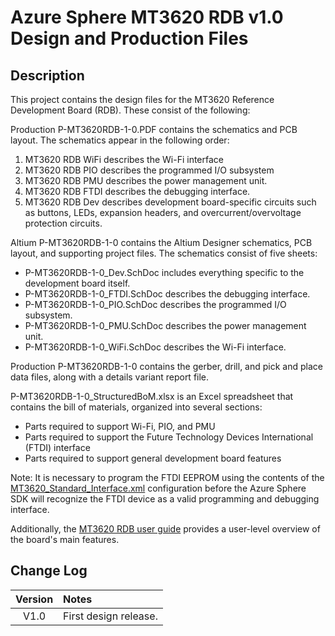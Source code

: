 # Azure Sphere MT3620 RDB v1.0 Design and Production Files

## Description

This project contains the design files for the MT3620 Reference Development Board (RDB). These consist of the following:

Production P-MT3620RDB-1-0.PDF contains the schematics and PCB layout. The schematics appear in the following order:

1. MT3620 RDB WiFi describes the Wi-Fi interface
2. MT3620 RDB PIO describes the programmed I/O subsystem
3. MT3620 RDB PMU describes the power management unit.
4. MT3620 RDB FTDI describes the debugging interface.
5. MT3620 RDB Dev describes development board-specific circuits such as buttons, LEDs, expansion headers, and overcurrent/overvoltage protection circuits.

Altium P-MT3620RDB-1-0 contains the Altium Designer schematics, PCB layout, and supporting project files. The schematics consist of five sheets:

- P-MT3620RDB-1-0_Dev.SchDoc includes everything specific to the development board itself.
- P-MT3620RDB-1-0_FTDI.SchDoc describes the debugging interface.
- P-MT3620RDB-1-0_PIO.SchDoc describes the programmed I/O subsystem.
- P-MT3620RDB-1-0_PMU.SchDoc describes the power management unit.
- P-MT3620RDB-1-0_WiFi.SchDoc describes the Wi-Fi interface.

Production P-MT3620RDB-1-0 contains the gerber, drill, and pick and place data files, along with a details variant report file.

P-MT3620RDB-1-0_StructuredBoM.xlsx is an Excel spreadsheet that contains the bill of materials, organized into several sections:

- Parts required to support Wi-Fi, PIO, and PMU 
- Parts required to support the Future Technology Devices International (FTDI) interface
- Parts required to support general development board features

Note: It is necessary to program the FTDI EEPROM using the contents of the [MT3620_Standard_Interface.xml](https://github.com/Azure/azure-sphere-hardware-designs/tree/main/FTDI) configuration before the Azure Sphere SDK will recognize the FTDI device as a valid programming and debugging interface.

Additionally, the [MT3620 RDB user guide](https://docs.microsoft.com/azure-sphere/hardware/mt3620-user-guide) provides a user-level overview of the board's main features. 

## Change Log

| Version | Notes                   |
| :-------: | :----------------------- |
| V1.0    | First design release. |
